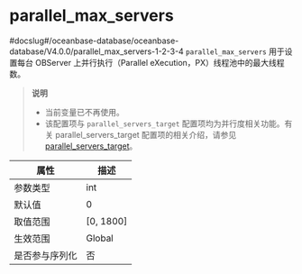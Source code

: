 parallel_max_servers 
=========================================
#docslug#/oceanbase-database/oceanbase-database/V4.0.0/parallel_max_servers-1-2-3-4
`parallel_max_servers` 用于设置每台 OBServer 上并行执行（Parallel eXecution，PX）线程池中的最大线程数。

> **说明**
> 
> * 当前变量已不再使用。
> * 该配置项与 `parallel_servers_target` 配置项均为并行度相关功能。有关 parallel_servers_target 配置项的相关介绍，请参见 [parallel_servers_target](106.parallel_servers_target-1-2-3-4.md)。

| **属性**  |   **描述**    |
|---------|-------------|
| 参数类型    | int         |
| 默认值     | 0           |
| 取值范围    | \[0, 1800\] |
| 生效范围    | Global      |
| 是否参与序列化 | 否           |




